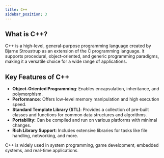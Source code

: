 ```yaml
---
title: C++
sidebar_position: 3
---
```


## What is C++?

C++ is a high-level, general-purpose programming language created by Bjarne Stroustrup as an extension of the C programming language. It supports procedural, object-oriented, and generic programming paradigms, making it a versatile choice for a wide range of applications.

## Key Features of C++

- **Object-Oriented Programming**: Enables encapsulation, inheritance, and polymorphism.
- **Performance**: Offers low-level memory manipulation and high execution speed.
- **Standard Template Library (STL)**: Provides a collection of pre-built classes and functions for common data structures and algorithms.
- **Portability**: Can be compiled and run on various platforms with minimal changes.
- **Rich Library Support**: Includes extensive libraries for tasks like file handling, networking, and more.

C++ is widely used in system programming, game development, embedded systems, and real-time applications.
